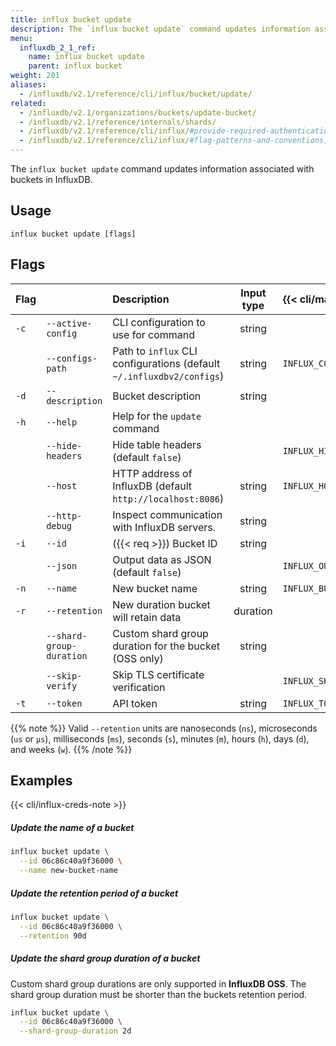 ```yaml
---
title: influx bucket update
description: The `influx bucket update` command updates information associated with buckets in InfluxDB.
menu:
  influxdb_2_1_ref:
    name: influx bucket update
    parent: influx bucket
weight: 201
aliases:
  - /influxdb/v2.1/reference/cli/influx/bucket/update/
related:
  - /influxdb/v2.1/organizations/buckets/update-bucket/
  - /influxdb/v2.1/reference/internals/shards/  
  - /influxdb/v2.1/reference/cli/influx/#provide-required-authentication-credentials, influx CLI—Provide required authentication credentials
  - /influxdb/v2.1/reference/cli/influx/#flag-patterns-and-conventions, influx CLI—Flag patterns and conventions
---
```


The `influx bucket update` command updates information associated with buckets in InfluxDB.

## Usage
```
influx bucket update [flags]
```

## Flags
| Flag |                          | Description                                                           | Input type | {{< cli/mapped >}}    |
|:-----|:-------------------------|:----------------------------------------------------------------------|:----------:|:----------------------|
| `-c` | `--active-config`        | CLI configuration to use for command                                  | string     |                       |
|      | `--configs-path`         | Path to `influx` CLI configurations (default `~/.influxdbv2/configs`) | string     | `INFLUX_CONFIGS_PATH` |
| `-d` | `--description`          | Bucket description                                                    | string     |                       |
| `-h` | `--help`                 | Help for the `update` command                                         |            |                       |
|      | `--hide-headers`         | Hide table headers (default `false`)                                  |            | `INFLUX_HIDE_HEADERS` |
|      | `--host`                 | HTTP address of InfluxDB (default `http://localhost:8086`)            | string     | `INFLUX_HOST`         |
|      | `--http-debug`           | Inspect communication with InfluxDB servers.                          | string     |                       |
| `-i` | `--id`                   | ({{< req >}}) Bucket ID                                               | string     |                       |
|      | `--json`                 | Output data as JSON (default `false`)                                 |            | `INFLUX_OUTPUT_JSON`  |
| `-n` | `--name`                 | New bucket name                                                       | string     | `INFLUX_BUCKET_NAME`  |
| `-r` | `--retention`            | New duration bucket will retain data                                  | duration   |                       |
|      | `--shard-group-duration` | Custom shard group duration for the bucket (OSS only)                 | string     |                       |
|      | `--skip-verify`          | Skip TLS certificate verification                                     |            | `INFLUX_SKIP_VERIFY`  |
| `-t` | `--token`                | API token                                                             | string     | `INFLUX_TOKEN`        |

{{% note %}}
Valid `--retention` units are nanoseconds (`ns`), microseconds (`us` or `µs`),
milliseconds (`ms`), seconds (`s`), minutes (`m`), hours (`h`), days (`d`), and weeks (`w`).
{{% /note %}}

## Examples

{{< cli/influx-creds-note >}}

##### Update the name of a bucket
```sh
influx bucket update \
  --id 06c86c40a9f36000 \
  --name new-bucket-name
```

##### Update the retention period of a bucket
```sh
influx bucket update \
  --id 06c86c40a9f36000 \
  --retention 90d
```

##### Update the shard group duration of a bucket
Custom shard group durations are only supported in **InfluxDB OSS**.
The shard group duration must be shorter than the buckets retention period.

```sh
influx bucket update \
  --id 06c86c40a9f36000 \
  --shard-group-duration 2d
```
